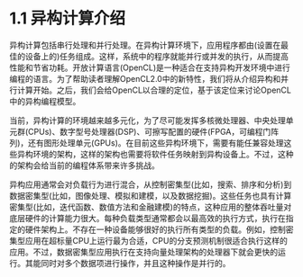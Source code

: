 # 1.1 异构计算介绍

异构计算包括串行处理和并行处理。在异构计算环境下，应用程序都由(设置在最佳的设备上的)任务组成。这样，系统中的程序就能并行或并发的执行，从而提高性能和节省功耗。开放计算语言(OpenCL)是一种适合在支持异构开发环境中进行编程的语言。为了帮助读者理解OpenCL2.0中的新特性，我们将从介绍异构和并行计算开始。之后，我们会给OpenCL以合理的定位，基于该定位来讨论OpenCL中的异构编程模型。

当前，异构计算的环境越来越多元化，为了尽可能发挥多核微处理器、中央处理单元群(CPUs)、数字型号处理器(DSP)、可擦写配置的硬件(FPGA，可编程门阵列)，还有图形处理单元(GPUs)。在目前这些异构环境下，需要有能任兼容处理这些异构环境的架构，这样的架构也需要将软件任务映射到异构设备上。不过，这种的架构会给当前的编程体系带来许多挑战。

异构应用通常会对负载行为进行混合，从控制密集型(比如，搜索、排序和分析)到数据密集型(比如，图像处理、模拟和建模，以及数据挖掘)。这些任务也具有计算密集型(比如，迭代函数、数值方法和金融建模)的特点，这种应用的整体吞吐量对底层硬件的计算能力很大。每种负载类型通常都会以最高效的执行方式，执行在指定的硬件架构上。不存在一种设备能够很好的执行所有类型的负载。例如，控制密集型应用在超标量CPU上运行最为合适，CPU的分支预测机制很适合执行这样的应用。不过，数据密集型应用执行在支持向量处理架构的处理器下就会更快的运行。其能同时对多个数据项进行操作，并且这种操作是并行的。